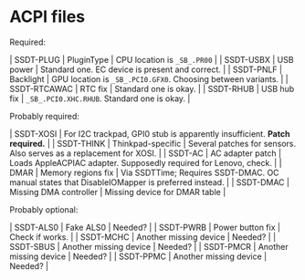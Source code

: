 # ACPI files

Required:

| SSDT-PLUG | PluginType | CPU location is `_SB_.PR00` |
| SSDT-USBX | USB power | Standard one. EC device is present and correct. |
| SSDT-PNLF | Backlight | GPU location is `_SB_.PCI0.GFX0`. Choosing between variants. |
| SSDT-RTCAWAC | RTC fix | Standard one is okay. |
| SSDT-RHUB | USB hub fix | `_SB_.PCI0.XHC.RHUB`. Standard one is okay. |

Probably required:

| SSDT-XOSI | For I2C trackpad, GPI0 stub is apparently insufficient. **Patch required.** |
| SSDT-THINK | Thinkpad-specific | Several patches for sensors. Also serves as a replacement for XOSI. |
| SSDT-AC | AC adapter patch | Loads AppleACPIAC adapter. Supposedly required for Lenovo, check. |
| DMAR | Memory regions fix | Via SSDTTime; Requires SSDT-DMAC. OC manual states that DisableIOMapper is preferred instead. |
| SSDT-DMAC | Missing DMA controller | Missing device for DMAR table |

Probably optional:

| SSDT-ALS0 | Fake ALS0 | Needed? |
| SSDT-PWRB | Power button fix | Check if works. |
| SSDT-MCHC | Another missing device | Needed? |
| SSDT-SBUS | Another missing device | Needed? |
| SSDT-PMCR | Another missing device | Needed? |
| SSDT-PPMC | Another missing device | Needed? |